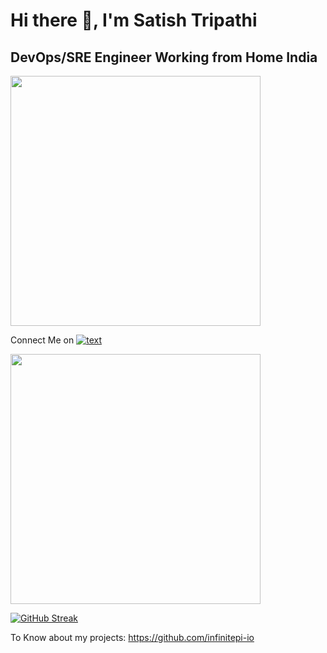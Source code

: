 # Hi there 👋, I'm Satish Tripathi 

## DevOps/SRE Engineer Working from Home India
<img src="https://github.com/user-attachments/assets/20e22cc1-0538-4bea-9ec6-117fad784e54" width="400" height="400">


Connect Me on [![text](https://img.shields.io/badge/LinkedIn-0077B5?style=for-the-badge&logo=linkedin&logoColor=white)](https://www.linkedin.com/in/satish-tripathi-91568b112/)


<img src="https://github-readme-stats.vercel.app/api?username=mindriftfall&show_icons=true&theme=ADD_THEME_HERE" width="400">

[![GitHub Streak](https://github-readme-streak-stats.herokuapp.com?user=mindriftfall&theme=dark)](https://git.io/streak-stats)

To Know about my projects: https://github.com/infinitepi-io

